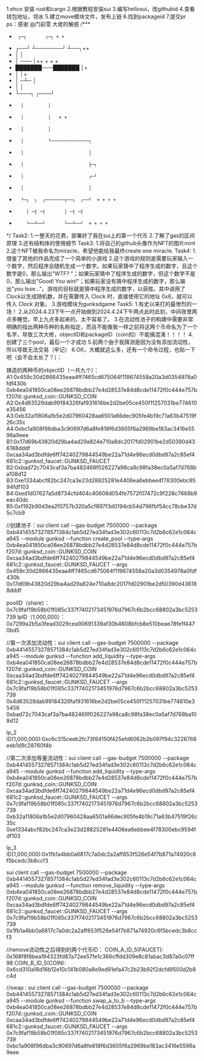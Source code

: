 1.ehco 安装 rust和cargo
2.根据教程安装sui
3.编写hellosui，改githubid
4.查看钱包地址，领水
5.建立move模块文件，发布上链
6.找到packageid
7.提交pr
ps：感谢 @门前雪 大佬的解惑
/***
 *      ┌─┐       ┌─┐ + +
 *   ┌──┘ ┴───────┘ ┴──┐++
 *   │                 │
 *   │       ───       │++ + + +
 *   ███████───███████ │+
 *   │                 │+
 *   │       ─┴─       │
 *   │                 │
 *   └───┐         ┌───┘
 *       │         │
 *       │         │   + +
 *       │         │
 *       │         └──────────────┐
 *       │                        │
 *       │                        ├─┐
 *       │                        ┌─┘
 *       │                        │
 *       └─┐  ┐  ┌───────┬──┐  ┌──┘  + + + +
 *         │ ─┤ ─┤       │ ─┤ ─┤
 *         └──┴──┘       └──┴──┘  + + + +
 */
Task2:
1.一整天的花费，部署好了我在sui上的第一个代币
2.了解了gas的区间原理
3.还有结构体的使用细节
Task3:
1.将自己的github头像作为NFT的图片mint
2.这个NFT被我命名为miracle，希望他能给我最终create one miracle.
Task4:
1.借鉴了其他的作品完成了一个简单的小游戏
2.这个游戏的规则是需要玩家输入一个数字，然后程序会随机生成一个数字。如果玩家猜中了程序生成的数字，且这个数字是0，那么输出"WTF? "；如果玩家猜中了程序生成的数字，但这个数字不是0，那么输出"Good! You win!"；如果玩家没有猜中程序生成的数字，那么输出"you lose..."。游戏的目标就是猜中程序生成的数字，以获胜。其中调用了Clock以生成随机数，并在需要传入 Clock 时，直接使用它的地址 0x6，就可以传入 Clock 对象。
3.游戏模块为gunksdgame
Task5:
1.有史以来打的最惨烈的一场！
2.从2024.4.23下午一点开始做到2024.4.24下午两点此时此刻，中间夜里两点多睡觉，早上九点多起来的，太不容易了。
3.在流动性池子的构建中需要非常明确的指出两种币种的名称指定，而且不能像我一样之前将这两个币命名为了一个名字，导致三次大修，objectID和packageID（coin的）不能搞混淆！！！！
4.创建了三个pool，最后一个才成功
5.前两个由于我猜测是因为没有添加流动性，所以导致无法交易（牢记）
6.OK，大概就这么多，还有一个命令过程，也贴一下吧（会不会太长了？）：

铸造的两种币的objectID（一共九个）：
A1:0x459c30d2866435eaa4ff7465cd675064f119674558a20a3d0354978a0fdf430b      0xb4ea041850ca08ee26878bdbb27e4d28537e84d8cde11472f0c444e757bf207d::gunksd_coin::GUNKSD_COIN
A2:0x4d63529dab99184326faf931616be2d2be05ce450f11257031be774610e35456
A3:0xb32a11806a1b5e2d07960428aa6501a66dec905fe4b19c71a63b47519f26c35c
A4:0xbc1a908f96dba3c90697d6a8fe818f6d3605f6a2969be183ac3416e5596a9eee
B1:0x17d69b43820d29ba4ad29a824e710a8dc2017fd02901be2d50390d436188dddf   0xcaa34ad3bdfde6ff74240279844549be22a71d4e96ecd0dbd97a2c85ef4681c2::gunksd_faucet::GUNKSD_FAUCET
B2:0xbad72c7043caf3a7ba482469f026227a98ca8c98fa38ec0a5af7d768ba108d12
B3:0xe1334abcf82bc247ca3e23d28825281e4406ea6ebbee4f78300ebc9594fdf103
B4:0xed1d07627a5d8734cfd404c40608d054fe7572f07472c9f228c7668b9eac40dc
B5:0xf192b90d3ea2f0757b320a5cf897f3d0194cb54d796fbf54cc78cbe37d5c7cb9


//创建池子：sui client call --gas-budget 7500000 --package 0xb44145573278571384c1ab5d27ed34fad3e302c60113c7d2b6c62e1c064ca945 --module gunksd --function create_pool --type-args 0xb4ea041850ca08ee26878bdbb27e4d28537e84d8cde11472f0c444e757bf207d::gunksd_coin::GUNKSD_COIN 0xcaa34ad3bdfde6ff74240279844549be22a71d4e96ecd0dbd97a2c85ef4681c2::gunksd_faucet::GUNKSD_FAUCET --args 0x459c30d2866435eaa4ff7465cd675064f119674558a20a3d0354978a0fdf430b 0x17d69b43820d29ba4ad29a824e710a8dc2017fd02901be2d50390d436188dddf

poolID（share）：0x7c9faf19b58b01f085c337f7402173451976d7967c6b2bcc68802a3bc5253739
lpID（1,000,000）：0x7299a2b5a3fead3029cea90691339af30b4608bfcb8e510beae78fe1f4470bd5          

//第一次添加流动性：sui client call --gas-budget 7500000 --package 0xb44145573278571384c1ab5d27ed34fad3e302c60113c7d2b6c62e1c064ca945 --module gunksd --function add_liquidity --type-args 0xb4ea041850ca08ee26878bdbb27e4d28537e84d8cde11472f0c444e757bf207d::gunksd_coin::GUNKSD_COIN 0xcaa34ad3bdfde6ff74240279844549be22a71d4e96ecd0dbd97a2c85ef4681c2::gunksd_faucet::GUNKSD_FAUCET --args 0x7c9faf19b58b01f085c337f7402173451976d7967c6b2bcc68802a3bc5253739 0x4d63529dab99184326faf931616be2d2be05ce450f11257031be774610e35456 0xbad72c7043caf3a7ba482469f026227a98ca8c98fa38ec0a5af7d768ba108d12

lp_2 ID(1,000,000):0xc6c315ceeb2fc73f84150f425efd6062b2b097f94c3226768eeb1d9c28760f4b

//第二次添加等量流动性：sui client call --gas-budget 7500000 --package 0xb44145573278571384c1ab5d27ed34fad3e302c60113c7d2b6c62e1c064ca945 --module gunksd --function add_liquidity --type-args 0xb4ea041850ca08ee26878bdbb27e4d28537e84d8cde11472f0c444e757bf207d::gunksd_coin::GUNKSD_COIN 0xcaa34ad3bdfde6ff74240279844549be22a71d4e96ecd0dbd97a2c85ef4681c2::gunksd_faucet::GUNKSD_FAUCET --args 0x7c9faf19b58b01f085c337f7402173451976d7967c6b2bcc68802a3bc5253739 0xb32a11806a1b5e2d07960428aa6501a66dec905fe4b19c71a63b47519f26c35c 0xe1334abcf82bc247ca3e23d28825281e4406ea6ebbee4f78300ebc9594fdf103


lp_3 ID(1,000,000):0x1fb1a4bb0a6817c7a0dc2a2aff853f526e54f7b871a74920c6f5bcedc3b8ccf3


sui client call --gas-budget 7500000 --package 0xb44145573278571384c1ab5d27ed34fad3e302c60113c7d2b6c62e1c064ca945 --module gunksd --function remove_liquidity --type-args 0xb4ea041850ca08ee26878bdbb27e4d28537e84d8cde11472f0c444e757bf207d::gunksd_coin::GUNKSD_COIN 0xcaa34ad3bdfde6ff74240279844549be22a71d4e96ecd0dbd97a2c85ef4681c2::gunksd_faucet::GUNKSD_FAUCET --args 0x7c9faf19b58b01f085c337f7402173451976d7967c6b2bcc68802a3bc5253739 0x1fb1a4bb0a6817c7a0dc2a2aff853f526e54f7b871a74920c6f5bcedc3b8ccf3

//remove流动性之后得到的两个代币ID：
COIN_A_ID_5(FAUCET):  0x168f8f8bea194323fd87a72ee57fe1c366cffdd309e8c81abac3d87a0c07ff98
COIN_B_ID_5(COIN): 0x6cd310a18d16b12e10c141b080a8e9ed91efa47c2b23b92f2dcfd9500d2b8c4d

//swap : sui client call --gas-budget 7500000 --package 0xb44145573278571384c1ab5d27ed34fad3e302c60113c7d2b6c62e1c064ca945 --module gunksd --function swap_a_to_b --type-args 0xb4ea041850ca08ee26878bdbb27e4d28537e84d8cde11472f0c444e757bf207d::gunksd_coin::GUNKSD_COIN 0xcaa34ad3bdfde6ff74240279844549be22a71d4e96ecd0dbd97a2c85ef4681c2::gunksd_faucet::GUNKSD_FAUCET --args 0x7c9faf19b58b01f085c337f7402173451976d7967c6b2bcc68802a3bc5253739 0xbc1a908f96dba3c90697d6a8fe818f6d3605f6a2969be183ac3416e5596a9eee









 
